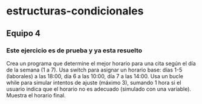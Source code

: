 # estructuras-condicionales

## Equipo 4

### Este ejercicio es de prueba y ya esta resuelto
 Crea un programa que determine el mejor horario para una cita según el día de la semana (1 a 7). Usa switch para asignar un horario base: días 1-5 (laborales) a las 18:00, día 6 a las 10:00, día 7 a las 14:00. Usa un bucle while para simular intentos de ajuste (máximo 3), sumando 1 hora si el usuario indica que el horario no es adecuado (simulado con una variable). Muestra el horario final.